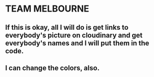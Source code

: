 # TEAM MELBOURNE

## If this is okay, all I will do is get links to everybody's picture on cloudinary and get everybody's names and I will put them in the code. 

## I can change the colors, also.